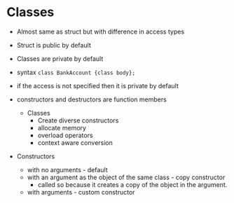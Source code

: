 # Classes

- Almost same as struct but with difference in access types
- Struct is public by default
- Classes are private by default
- syntax `class BankAccount {class body};`
- if the access is not specified then it is private by default


- constructors and destructors are function members
	- Classes
		- Create diverse constructors
		- allocate memory
		- overload operators
		- context aware conversion

- Constructors
	- with no arguments - default
	- with an argument as the object of the same class - copy constructor
		- called so because it creates a copy of the object in the argument.
	- with arguments - custom constructor